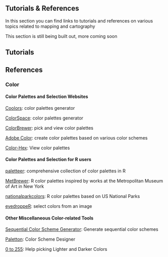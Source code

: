 ## Tutorials & References

In this section you can find links to tutorials and references on various topics related to mapping and cartography

This section is still being built out, more coming soon


## Tutorials




## References

### Color

#### Color Palettes and Selection Websites

[Coolors](https://coolors.co/): color palettes generator

[ColorSpace](https://mycolor.space/): color palettes generator

[ColorBrewer](https://colorbrewer2.org/): pick and view color palettes

[Adobe Color](https://color.adobe.com/create): create color palettes based on various color schemes

[Color-Hex](https://www.color-hex.com/color-palettes/popular.php): View color palettes

#### Color Palettes and Selection for R users

[paletteer](https://github.com/EmilHvitfeldt/paletteer): comprehensive collection of color palettes in R

[MetBrewer](https://github.com/BlakeRMills/MetBrewer): R color palettes inspired by works at the Metropolitan Museum of Art in New York

[nationalparkcolors](https://github.com/katiejolly/nationalparkcolors): R color palettes based on US National Parks

[eyedroppeR](https://github.com/doehm/eyedroppeR): select colors from an image

#### Other Miscellaneous Color-related Tools

[Sequential Color Scheme Generator](http://eyetracking.upol.cz/color/): Generate sequential color schemes

[Paletton](https://paletton.com/): Color Scheme Designer

[0 to 255](https://0to255.com/): Help picking Lighter and Darker Colors
